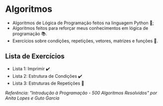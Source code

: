 # Algoritmos
- Algoritmos de Lógica de Programação feitos na linguagem Python :snake:;
- Algoritmos feitos para reforçar meus conhecimentos em lógica de programação :books:.
- Exercícios sobre condições, repetições, vetores, matrizes e funções :memo:.

## Lista de Exercícios
- Lista 1: Imprimir :heavy_check_mark:
- Lista 2: Estrutura de Condições :heavy_check_mark:
- Lista 3: Estruturas de Repetições :eyes:

*Referência: "Introdução à Programação - 500 Algoritmos Resolvidos" por Anita Lopes e Guto Garcia*
